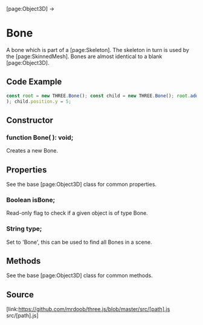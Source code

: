 [page:Object3D] →

# Bone

A bone which is part of a [page:Skeleton]. The skeleton in turn is used by the
[page:SkinnedMesh]. Bones are almost identical to a blank [page:Object3D].

## Code Example

  
```ts  
const root = new THREE.Bone(); const child = new THREE.Bone(); root.add( child
); child.position.y = 5;  
```  

## Constructor

###  function Bone( ): void;

Creates a new Bone.

## Properties

See the base [page:Object3D] class for common properties.

###  Boolean isBone;

Read-only flag to check if a given object is of type Bone.

###  String type;

Set to 'Bone', this can be used to find all Bones in a scene.

## Methods

See the base [page:Object3D] class for common methods.

## Source

[link:https://github.com/mrdoob/three.js/blob/master/src/[path].js
src/[path].js]

